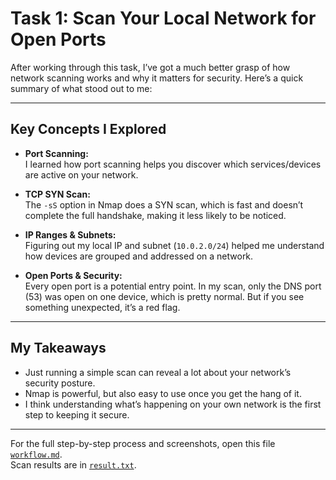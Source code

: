 # Task 1: Scan Your Local Network for Open Ports

After working through this task, I’ve got a much better grasp of how network scanning works and why it matters for security. Here’s a quick summary of what stood out to me:

---

## Key Concepts I Explored

- **Port Scanning:**  
  I learned how port scanning helps you discover which services/devices are active on your network.

- **TCP SYN Scan:**  
  The `-sS` option in Nmap does a SYN scan, which is fast and doesn’t complete the full handshake, making it less likely to be noticed.

- **IP Ranges & Subnets:**  
  Figuring out my local IP and subnet (`10.0.2.0/24`) helped me understand how devices are grouped and addressed on a network.

- **Open Ports & Security:**  
  Every open port is a potential entry point. In my scan, only the DNS port (53) was open on one device, which is pretty normal. But if you see something unexpected, it’s a red flag.

---

## My Takeaways

- Just running a simple scan can reveal a lot about your network’s security posture.
- Nmap is powerful, but also easy to use once you get the hang of it.
- I think understanding what’s happening on your own network is the first step to keeping it secure.

---

For the full step-by-step process and screenshots, open this file [`workflow.md`](workflow.md).  
Scan results are in [`result.txt`](result.txt).
